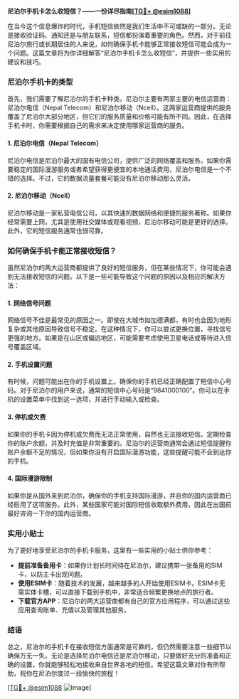 **尼泊尔手机卡怎么收短信？——一份详尽指南[[TG💪+ @esim1088](https://t.me/s/esim1088)]**

在当今这个信息爆炸的时代，手机短信依然是我们生活中不可或缺的一部分。无论是接收验证码、通知还是与朋友联系，短信都扮演着重要的角色。然而，对于前往尼泊尔旅行或长期居住的人来说，如何确保手机卡能够正常接收短信可能会成为一个问题。这篇文章将为你详细解答“尼泊尔手机卡怎么收短信”，并提供一些实用的建议和技巧。

### 尼泊尔手机卡的类型

首先，我们需要了解尼泊尔的手机卡种类。尼泊尔主要有两家主要的电信运营商：尼泊尔电信（Nepal Telecom）和尼泊尔移动（Ncell）。这两家运营商提供的服务覆盖了尼泊尔大部分地区，但它们的服务质量和价格可能有所不同。因此，在选择手机卡时，你需要根据自己的需求来决定使用哪家运营商的服务。

#### 1. 尼泊尔电信（Nepal Telecom）

尼泊尔电信是尼泊尔最大的国有电信公司，提供广泛的网络覆盖和服务。如果你需要稳定的国际漫游服务或者希望获得更便宜的本地通话费用，尼泊尔电信是一个不错的选择。不过，它的数据流量套餐可能没有尼泊尔移动那么灵活。

#### 2. 尼泊尔移动（Ncell）

尼泊尔移动是一家私营电信公司，以其快速的数据网络和便捷的服务著称。如果你经常需要上网，尤其是使用社交媒体或观看视频，尼泊尔移动可能是更好的选择。此外，它的短信服务通常也很可靠。

### 如何确保手机卡能正常接收短信？

虽然尼泊尔的两大运营商都提供了良好的短信服务，但在某些情况下，你可能会遇到无法接收短信的问题。以下是一些可能导致这个问题的原因以及相应的解决方法：

#### 1. 网络信号问题

网络信号不佳是最常见的原因之一。即使在大城市如加德满都，有时也会因为地形复杂或其他原因导致信号不稳定。在这种情况下，你可以尝试更换位置，寻找信号更强的地方。如果是在山区或偏远地区，可能需要考虑使用卫星电话或等待进入信号覆盖区域。

#### 2. 手机设置问题

有时候，问题可能出在你的手机设置上。确保你的手机已经正确配置了短信中心号码。对于尼泊尔的用户来说，通常的短信中心号码是“9841000100”。你可以在手机的设置菜单中找到这一选项，并进行手动输入或检查。

#### 3. 停机或欠费

如果你的手机卡因为停机或欠费而无法正常使用，自然也无法接收短信。定期检查你的账户余额，并及时充值是非常重要的。尼泊尔的运营商通常会通过短信提醒你账户余额不足的情况，但如果你没有开启国际漫游功能，这些提醒可能不会到达你的手机。

#### 4. 国际漫游限制

如果你是从国外来到尼泊尔，确保你的手机支持国际漫游，并且你的国内运营商已经启用了这项服务。此外，某些国家可能对国际短信收取额外费用，因此在出国前最好咨询一下你的国内运营商。

### 实用小贴士

为了更好地享受尼泊尔的手机卡服务，这里有一些实用的小贴士供你参考：

- **提前准备备用卡**：如果你计划长时间待在尼泊尔，建议携带一张备用的SIM卡，以防主卡出现问题。
- **使用ESIM卡**：随着技术的发展，越来越多的人开始使用ESIM卡。ESIM卡无需实体卡槽，可以直接下载到手机中，非常适合频繁更换地点的旅行者。
- **下载官方APP**：尼泊尔的两大运营商都有自己的官方应用程序，可以通过这些应用查询账单、充值以及管理其他服务。

### 结语

总之，尼泊尔的手机卡在接收短信方面通常是可靠的，但仍然需要注意一些细节以确保万无一失。无论是选择尼泊尔电信还是尼泊尔移动，只要做好充分的准备和正确的设置，你就能够轻松地接收来自世界各地的短信。希望这篇文章对你有所帮助，祝你在尼泊尔度过一段愉快的旅程！

[[TG💪+ @esim1088](https://t.me/s/esim1088) ![Image](https://i.postimg.cc/4NQfJmqS/Snipaste-2025-05-13-00-14-12.png)]